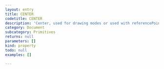 ```yaml
---
layout: entry
title: CENTER
codetitle: CENTER
description: 'Center, used for drawing modes or used with referencePoint() to set the reference point of transformations to the center of the page item.'
category: Document
subcategory: Primitives
returns: null
parameters: []
kind: property
todo: null
examples: []

---
```

